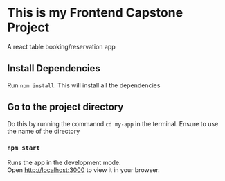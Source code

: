 # This is my Frontend Capstone Project
A react table booking/reservation app

## Install Dependencies

Run `npm install`. This will install all the dependencies

## Go to the project directory

Do this by running the commannd `cd my-app` in the terminal. Ensure to use the name of the directory

### `npm start`

Runs the app in the development mode.\
Open [http://localhost:3000](http://localhost:3000) to view it in your browser.
